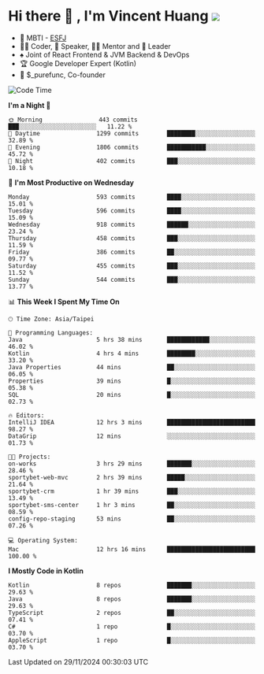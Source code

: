 # Hi there 👋 , I'm Vincent Huang ![](https://komarev.com/ghpvc/?username=Jian-Min-Huang)
- 👀 MBTI - [ESFJ](https://www.16personalities.com/esfj-personality)
- 👨‍💻 Coder, 🎤 Speaker, 👨‍🏫 Mentor and 🚀 Leader
- ♠️ Joint of React Frontend & JVM Backend & DevOps
- 🏆 Google Developer Expert (Kotlin)
- 💼 $_purefunc, Co-founder

<!--START_SECTION:waka-->
![Code Time](http://img.shields.io/badge/Code%20Time-4%2C756%20hrs%2022%20mins-blue)

**I'm a Night 🦉** 

```text
🌞 Morning                443 commits         ███░░░░░░░░░░░░░░░░░░░░░░   11.22 % 
🌆 Daytime                1299 commits        ████████░░░░░░░░░░░░░░░░░   32.89 % 
🌃 Evening                1806 commits        ███████████░░░░░░░░░░░░░░   45.72 % 
🌙 Night                  402 commits         ███░░░░░░░░░░░░░░░░░░░░░░   10.18 % 
```
📅 **I'm Most Productive on Wednesday** 

```text
Monday                   593 commits         ████░░░░░░░░░░░░░░░░░░░░░   15.01 % 
Tuesday                  596 commits         ████░░░░░░░░░░░░░░░░░░░░░   15.09 % 
Wednesday                918 commits         ██████░░░░░░░░░░░░░░░░░░░   23.24 % 
Thursday                 458 commits         ███░░░░░░░░░░░░░░░░░░░░░░   11.59 % 
Friday                   386 commits         ██░░░░░░░░░░░░░░░░░░░░░░░   09.77 % 
Saturday                 455 commits         ███░░░░░░░░░░░░░░░░░░░░░░   11.52 % 
Sunday                   544 commits         ███░░░░░░░░░░░░░░░░░░░░░░   13.77 % 
```


📊 **This Week I Spent My Time On** 

```text
🕑︎ Time Zone: Asia/Taipei

💬 Programming Languages: 
Java                     5 hrs 38 mins       ████████████░░░░░░░░░░░░░   46.02 % 
Kotlin                   4 hrs 4 mins        ████████░░░░░░░░░░░░░░░░░   33.20 % 
Java Properties          44 mins             ██░░░░░░░░░░░░░░░░░░░░░░░   06.05 % 
Properties               39 mins             █░░░░░░░░░░░░░░░░░░░░░░░░   05.38 % 
SQL                      20 mins             █░░░░░░░░░░░░░░░░░░░░░░░░   02.73 % 

🔥 Editors: 
IntelliJ IDEA            12 hrs 3 mins       █████████████████████████   98.27 % 
DataGrip                 12 mins             ░░░░░░░░░░░░░░░░░░░░░░░░░   01.73 % 

🐱‍💻 Projects: 
on-works                 3 hrs 29 mins       ███████░░░░░░░░░░░░░░░░░░   28.46 % 
sportybet-web-mvc        2 hrs 39 mins       █████░░░░░░░░░░░░░░░░░░░░   21.64 % 
sportybet-crm            1 hr 39 mins        ███░░░░░░░░░░░░░░░░░░░░░░   13.49 % 
sportybet-sms-center     1 hr 3 mins         ██░░░░░░░░░░░░░░░░░░░░░░░   08.59 % 
config-repo-staging      53 mins             ██░░░░░░░░░░░░░░░░░░░░░░░   07.26 % 

💻 Operating System: 
Mac                      12 hrs 16 mins      █████████████████████████   100.00 % 
```

**I Mostly Code in Kotlin** 

```text
Kotlin                   8 repos             ███████░░░░░░░░░░░░░░░░░░   29.63 % 
Java                     8 repos             ███████░░░░░░░░░░░░░░░░░░   29.63 % 
TypeScript               2 repos             ██░░░░░░░░░░░░░░░░░░░░░░░   07.41 % 
C#                       1 repo              █░░░░░░░░░░░░░░░░░░░░░░░░   03.70 % 
AppleScript              1 repo              █░░░░░░░░░░░░░░░░░░░░░░░░   03.70 % 
```




 Last Updated on 29/11/2024 00:30:03 UTC
<!--END_SECTION:waka-->
